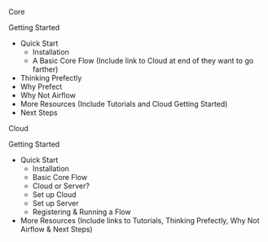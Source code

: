 Core

Getting Started
 - Quick Start 
    - Installation 
    - A Basic Core Flow (Include link to Cloud at end of they want to go farther)
 - Thinking Prefectly 
 - Why Prefect
 - Why Not Airflow
 - More Resources (Include Tutorials and Cloud Getting Started)
 - Next Steps 

Cloud

Getting Started
- Quick Start
    - Installation
    - Basic Core Flow
    - Cloud or Server?
    - Set up Cloud
    - Set up Server
    - Registering & Running a Flow
- More Resources (Include links to Tutorials, Thinking Prefectly, Why Not Airflow & Next Steps)



